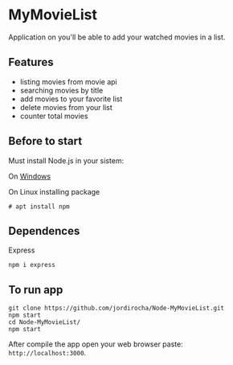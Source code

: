 # MyMovieList
Application on you'll be able to add your watched movies in a list.

## Features
- listing movies from movie api
- searching movies by title
- add movies to your favorite list
- delete movies from your list
- counter total movies

## Before to start
Must install Node.js in your sistem:</br>

On [Windows](https://nodejs.org/es/download/)

On Linux installing package
    
    # apt install npm

## Dependences
Express
    
    npm i express

## To run app
    git clone https://github.com/jordirocha/Node-MyMovieList.git
    npm start
    cd Node-MyMovieList/
    npm start
After compile the app open your web browser paste: `http://localhost:3000`.
